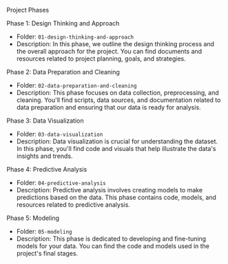 Project Phases

 Phase 1: Design Thinking and Approach
- Folder: `01-design-thinking-and-approach`
- Description: In this phase, we outline the design thinking process and the overall approach for the project. You can find documents and resources related to project planning, goals, and strategies.

 Phase 2: Data Preparation and Cleaning
- Folder: `02-data-preparation-and-cleaning`
- Description: This phase focuses on data collection, preprocessing, and cleaning. You'll find scripts, data sources, and documentation related to data preparation and ensuring that our data is ready for analysis.

Phase 3: Data Visualization
- Folder: `03-data-visualization`
- Description: Data visualization is crucial for understanding the dataset. In this phase, you'll find code and visuals that help illustrate the data's insights and trends.

Phase 4: Predictive Analysis
- Folder: `04-predictive-analysis`
- Description: Predictive analysis involves creating models to make predictions based on the data. This phase contains code, models, and resources related to predictive analysis.

 Phase 5: Modeling
- Folder: `05-modeling`
- Description: This phase is dedicated to developing and fine-tuning models for your data. You can find the code and models used in the project's final stages.
